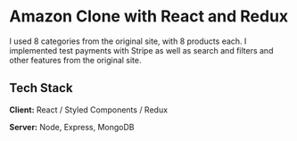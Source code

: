 
# Amazon Clone with React and Redux

I used 8 categories from the original site, with 8 products each. I implemented test payments with Stripe as well as search and filters and other features from the original site.

## Tech Stack

**Client:** React  / Styled Components / Redux

**Server:** Node, Express, MongoDB


